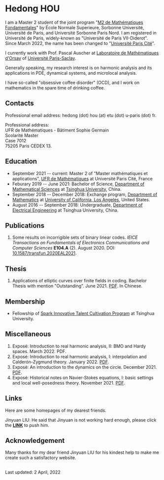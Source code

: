 # Hedong HOU

I am a Master 2 student of the joint program "[M2 de Mathématiques Fondamentales](https://master-math-fonda.imj-prg.fr/index.php)" by École Normale Superieure, Sorbonne Université, Université de Paris, and Université Sorbonne Paris Nord. I am registered in Université de Paris, widely-known as "Université de Paris VII-Diderot". Since March 2022, the name has been changed to "[Université Paris Cité](https://u-paris.fr)". 

I currently work with Prof. Pascal Auscher at [Laboratoire de Mathématiques d'Orsay](https://www.imo.universite-paris-saclay.fr/en/) of [Université Paris-Saclay](https://www.universite-paris-saclay.fr/en). 

Generally speaking, my research interest is on harmonic analysis and its applications in PDE, dynamical systems, and microlocal analysis.

I have so-called "obsessive coffee disorder" (OCD), and I work on mathematics in the spare time of drinking coffee.

## Contacts

Professional email address: hedong (dot) hou (at) etu (dot) u-paris (dot) fr.

Professional address:\
UFR de Mathématiques - Bâtiment Sophie Germain\
Scolarité Master\
Case 7012\
75205 Paris CEDEX 13.

## Education

* September 2021 -- current: Master 2 of "Master mathématiques et applications", [UFR de Mathématiques](https://www.math.univ-paris-diderot.fr/) at Université Paris Cité, France
* Feburary 2019 -- June 2021: Bachelor of Science, [Department of Mathematical Sciences](https://www.math.tsinghua.edu.cn/) at [Tsinghua University](https://www.tsinghua.edu.cn/), China.
* September 2018 -- December 2018: Exchange program, [Department of Mathematics](https://ww3.math.ucla.edu/) at [University of California, Los Angeles](https://www.ucla.edu/), United States.
* August 2016 -- September 2018: Undergraduate, [Department of Electrical Engineering](https://www.eea.tsinghua.edu.cn/) at Tsinghua University, China.

## Publications

1. Some results on incorrigible sets of binary linear codes. _IEICE Transactions on Fundamentals of Electronics Communications and Computer Sciences_ **E104.A** (2). August 2020. DOI: [10.1587/transfun.2020EAL2021](http://dx.doi.org/10.1587/transfun.2020EAL2021).
 
## Thesis

1. Applications of elliptic curves over finite fields in coding. Bachelor Thesis with mention "Outstanding". June 2021. [PDF](</bachelorthesis>). In Chinese.

## Membership

* Fellowship of [Spark Innovative Talent Cultivation Program](http://www.tuef.tsinghua.edu.cn/column/sp1) at Tsinghua University.

## Miscellaneous

<misintrohaI href="pdfs/Ben_An_Introduction_to_the_Dynamics_on_the_Circle.pdf" target="_blank"></misintrohaI>
<misNS href="pdfs/Ben_Historical_Notes_on_Navier_Stokes_Equations.pdf" target="_blank"></misNS>
<misPoincarerot href="pdfs/Ben_An_Introduction_to_the_Dynamics_on_the_Circle.pdf" target="_blank"></misPoincarerot>

1. Exposé: Introduction to real harmonic analysis, II: BMO and Hardy spaces. March 2022. <misHAII href="https://benahou.github.io/pdfs/Ben_Introduction_to_Real_Harmonic_Analysis__II.pdf" target="_blank">PDF.</misHAII>
1. Exposé: Introduction to real harmonic analysis, I: interpolation and Calderón-Zygmund theory. January 2022. [PDF](/misintrohaI).
1. Exposé: An introduction to the dynamics on the circle. December 2021. [PDF](/misNS).
1. Exposé: Historical notes on Navier-Stokes equations, I: basic settings and local well-posedness theory. November 2021. [PDF](/misPoincarerot).

## Links

Here are some homepages of my dearest friends.

Jinyuan LIU: He said that Jinyuan is not working hard enough, please click the [**LINK**](https://liu-jinyuan.github.io/) to push him.

## Acknowledgement

Many thanks for my dear friend Jinyuan LIU for his kindest help to make me create such a satisfactory website.

##

Last updated: 2 April, 2022
